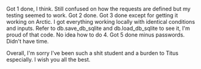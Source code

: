 Got 1 done, I think. Still confused on how the requests are defined but my testing seemed to work.
Got 2 done.
Got 3 done except for getting it working on Arctic. I got everything working locally with identical conditions and inputs. Refer to db.save_db_sqlite and db.load_db_sqlite to see it, I'm proud of that code.
No idea how to do 4.
Got 5 done minus passwords. Didn't have time.

Overall, I'm sorry I've been such a shit student and a burden to Titus especially. I wish you all the best.
